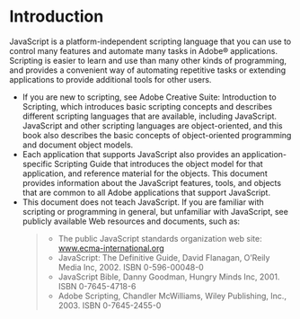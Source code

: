 <a id="introduction"></a>

# Introduction

JavaScript is a platform-independent scripting language that you can use to control many features and
automate many tasks in Adobe® applications. Scripting is easier to learn and use than many other kinds of
programming, and provides a convenient way of automating repetitive tasks or extending applications to
provide additional tools for other users.

- If you are new to scripting, see Adobe Creative Suite: Introduction to Scripting, which introduces basic
  scripting concepts and describes different scripting languages that are available, including JavaScript.
  JavaScript and other scripting languages are object-oriented, and this book also describes the basic
  concepts of object-oriented programming and document object models.
- Each application that supports JavaScript also provides an application-specific Scripting Guide that
  introduces the object model for that application, and reference material for the objects. This
  document provides information about the JavaScript features, tools, and objects that are common to
  all Adobe applications that support JavaScript.
- This document does not teach JavaScript. If you are familiar with scripting or programming in general,
  but unfamiliar with JavaScript, see publicly available Web resources and documents, such as:
  > - The public JavaScript standards organization web site: www.ecma-international.org
  > - JavaScript: The Definitive Guide, David Flanagan, O’Reily Media Inc, 2002. ISBN 0-596-00048-0
  > - JavaScript Bible, Danny Goodman, Hungry Minds Inc, 2001. ISBN 0-7645-4718-6
  > - Adobe Scripting, Chandler McWilliams, Wiley Publishing, Inc., 2003. ISBN 0-7645-2455-0
